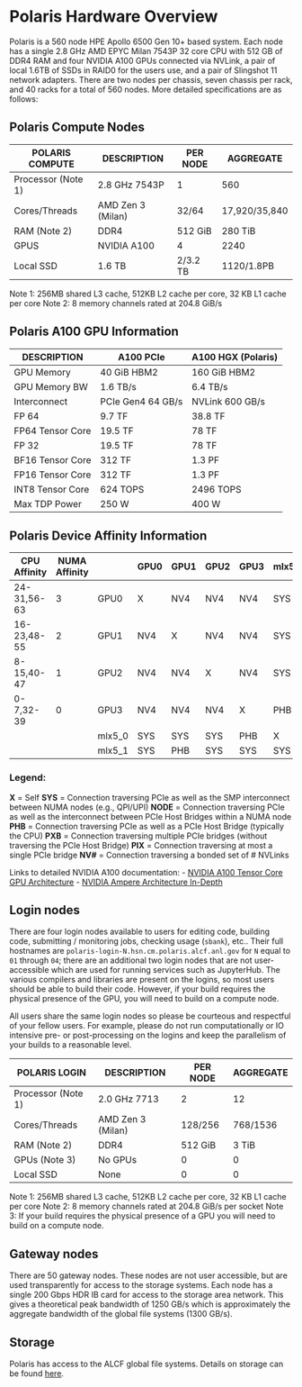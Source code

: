 # Polaris Hardware Overview 
Polaris is a 560 node HPE Apollo 6500 Gen 10+ based system.  Each node has a single 2.8 GHz AMD EPYC Milan 7543P 32 core CPU with 512 GB of DDR4 RAM and four NVIDIA A100 GPUs connected via NVLink, a pair of local 1.6TB of SSDs in RAID0 for the users use, and a pair of Slingshot 11 network adapters.  There are two nodes per chassis, seven chassis per rack, and 40 racks for a total of 560 nodes.  More detailed specifications are as follows:

## Polaris Compute Nodes
| POLARIS COMPUTE | DESCRIPTION | PER NODE | AGGREGATE |
|---------|-------------|----------|-----------|
| Processor (Note 1) | 2.8 GHz 7543P | 1 | 560 |
| Cores/Threads | AMD Zen 3 (Milan) | 32/64 | 17,920/35,840 |
| RAM (Note 2) | DDR4 | 512 GiB | 280 TiB |
| GPUS | NVIDIA A100 | 4 | 2240 |
| Local SSD | 1.6 TB | 2/3.2 TB | 1120/1.8PB |

Note 1: 256MB shared L3 cache, 512KB L2 cache per core, 32 KB L1 cache per core
Note 2: 8 memory channels rated at 204.8 GiB/s

## Polaris A100 GPU Information
| DESCRIPTION | A100 PCIe | A100 HGX (Polaris) |
|-------------|----------|-----------|
| GPU Memory | 40 GiB HBM2 | 160 GiB HBM2 |
| GPU Memory BW | 1.6 TB/s | 6.4 TB/s |
| Interconnect | PCIe Gen4 64 GB/s | NVLink 600 GB/s |
| FP 64 | 9.7 TF | 38.8 TF |
| FP64 Tensor Core | 19.5 TF | 78 TF |
| FP 32 | 19.5 TF | 78 TF |
| BF16 Tensor Core | 312 TF | 1.3 PF |
| FP16 Tensor Core | 312 TF | 1.3 PF |
| INT8 Tensor Core | 624 TOPS | 2496 TOPS |
| Max TDP Power | 250 W | 400 W |

## Polaris Device Affinity Information
|	CPU Affinity |	NUMA Affinity  |        | GPU0 |	GPU1  |	GPU2 |	GPU3  |	mlx5\_0|mlx5\_1|
|----------------|-----------------|--------|------|----------|------|--------|--------|-------|
|	24-31,56-63  |	3              |GPU0    | X    |	NV4   |	NV4  | 	NV4   |	SYS   |	 SYS   |
|	16-23,48-55  |	2              |GPU1    |NV4   |     X    |	NV4  |	NV4   |	SYS   |	 PHB   |
|	8-15,40-47   |	1              |GPU2    |NV4   |	NV4   |	 X   |	NV4   |	SYS   |	 SYS   |
|	0-7,32-39    |	0              |GPU3    |NV4   |	NV4   |	NV4  |	 X    |	PHB   |	 SYS   |
|                |                 |mlx5\_0 |SYS   |	SYS   |	SYS  |	PHB   |	 X    |	 SYS   |
|                |                 |mlx5\_1 |SYS   |	PHB   |	SYS  |	SYS   |	SYS   |	  X    |

### Legend:

**X**    = Self
**SYS**  = Connection traversing PCIe as well as the SMP interconnect between NUMA nodes (e.g., QPI/UPI)
**NODE** = Connection traversing PCIe as well as the interconnect between PCIe Host Bridges within a NUMA node
**PHB**  = Connection traversing PCIe as well as a PCIe Host Bridge (typically the CPU)
**PXB**  = Connection traversing multiple PCIe bridges (without traversing the PCIe Host Bridge)
**PIX**  = Connection traversing at most a single PCIe bridge
**NV#**  = Connection traversing a bonded set of # NVLinks


Links to detailed NVIDIA A100 documentation:
    - [NVIDIA A100 Tensor Core GPU Architecture](https://images.nvidia.com/aem-dam/en-zz/Solutions/data-center/nvidia-ampere-architecture-whitepaper.pdf)
    - [NVIDIA Ampere Architecture In-Depth](https://developer.nvidia.com/blog/nvidia-ampere-architecture-in-depth/)


## Login nodes
There are four login nodes available to users for editing code, building code, submitting / monitoring jobs, checking usage (`sbank`), etc..  Their full hostnames are `polaris-login-N.hsn.cm.polaris.alcf.anl.gov`  for `N` equal to `01` through `04`; there are an additional two login nodes that are not user-accessible which are used for running services such as JupyterHub. The various compilers and libraries are present on the logins, so most users should be able to build their code.  However, if your build requires the physical presence of the GPU, you will need to build on a compute node.

All users share the same login nodes so please be courteous and respectful of your fellow users.  For example, please do not run computationally or IO intensive pre- or post-processing on the logins and keep the parallelism of your builds to a reasonable level.

| POLARIS LOGIN | DESCRIPTION | PER NODE | AGGREGATE |
|---------|-------------|----------|-----------|
| Processor (Note 1) | 2.0 GHz 7713 | 2 | 12 |
| Cores/Threads | AMD Zen 3 (Milan) | 128/256 | 768/1536 |
| RAM (Note 2) | DDR4 | 512 GiB | 3 TiB |
| GPUs (Note 3) |No GPUs | 0 | 0 |
| Local SSD | None | 0 | 0 |

Note 1: 256MB shared L3 cache, 512KB L2 cache per core, 32 KB L1 cache per core
Note 2: 8 memory channels rated at 204.8 GiB/s per socket
Note 3: If your build requires the physical presence of a GPU you will need to build on a compute node.


## Gateway nodes
There are 50 gateway nodes.  These nodes are not user accessible, but are used transparently for access to the storage systems.  Each node has a single 200 Gbps HDR IB card for access to the storage area network.  This gives a theoretical peak bandwidth of 1250 GB/s which is approximately the aggregate bandwidth of the global file systems (1300 GB/s).


## Storage
Polaris has access to the ALCF global file systems.  Details on storage can be found [here](../../data-management/filesystem-and-storage/data-storage.md).
